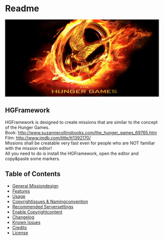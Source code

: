 # Readme
![Hunger Games](CODI/hgf/media/hungergames1920x960.jpg)

## HGFramework
HGFramework is designed to create missions that are similar to the concept of the Hunger Games.  
Book: http://www.suzannecollinsbooks.com/the_hunger_games_69765.htm  
Film: http://www.imdb.com/title/tt1392170/  
Missions shall be creatable very fast even for people who are NOT familiar with the mission editor!  
All you need to do is install the HGFramework, open the editor and copy&paste some markers. 

## Table of Contents
* [General Missiondesign](README/general_missiondesign.md)
* [Features](README/features.md)
* [Usage](README/USAGE.md)
* [Copyrightissues & Namingconvention](README/namingconvention.md)
* [Recommended Serversettings](README/recommended_serversettings.md)
* [Enable Copyrightcontent](README/enable_copyrightcontent.md)
* [Changelog](README/CHANGELOG.md)
* [Known Issues](README/known_issues.md)
* [Credits](README/CREDITS.md)
* [License](README/LICENSE.md)
